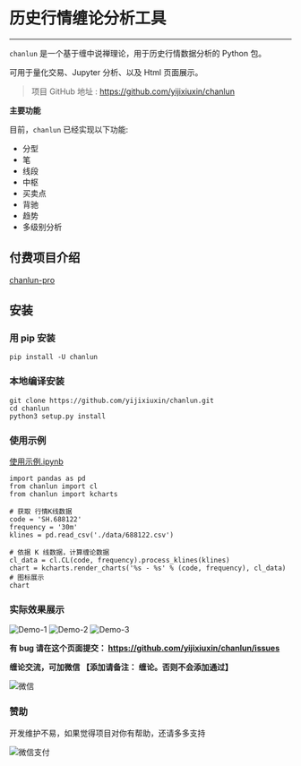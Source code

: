 # 历史行情缠论分析工具

---

`chanlun` 是一个基于缠中说禅理论，用于历史行情数据分析的 Python 包。

可用于量化交易、Jupyter 分析、以及 Html 页面展示。

> 项目 GitHub 地址 : https://github.com/yijixiuxin/chanlun

**主要功能**

目前，`chanlun` 已经实现以下功能:

* 分型
* 笔
* 线段
* 中枢
* 买卖点
* 背驰
* 趋势
* 多级别分析

## 付费项目介绍

[chanlun-pro](https://github.com/yijixiuxin/chanlun/blob/main/README_PRO.md)

## 安装

### 用 pip 安装

    pip install -U chanlun

### 本地编译安装

    git clone https://github.com/yijixiuxin/chanlun.git
    cd chanlun
    python3 setup.py install

### 使用示例

[使用示例.ipynb](https://github.com/yijixiuxin/chanlun/tree/main/example/使用示例.ipynb)

    import pandas as pd
    from chanlun import cl
    from chanlun import kcharts

    # 获取 行情K线数据
    code = 'SH.688122'
    frequency = '30m'
    klines = pd.read_csv('./data/688122.csv')

    # 依据 K 线数据，计算缠论数据
    cl_data = cl.CL(code, frequency).process_klines(klines)
    chart = kcharts.render_charts('%s - %s' % (code, frequency), cl_data)
    # 图标展示
    chart

### 实际效果展示

![Demo-1](https://github.com/yijixiuxin/chanlun/raw/main/images/demo-1.png)
![Demo-2](https://github.com/yijixiuxin/chanlun/raw/main/images/demo-2.png)
![Demo-3](https://github.com/yijixiuxin/chanlun/raw/main/images/demo-3.png)

**有 bug 请在这个页面提交： https://github.com/yijixiuxin/chanlun/issues**

**缠论交流，可加微信 【添加请备注： 缠论。否则不会添加通过】**

![微信](https://github.com/yijixiuxin/chanlun/raw/main/images/wx.jpg)

### 赞助

开发维护不易，如果觉得项目对你有帮助，还请多多支持

![微信支付](https://github.com/yijixiuxin/chanlun/raw/main/images/wx_pay.jpg)
